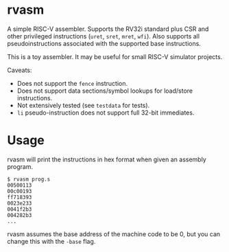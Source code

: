 # rvasm

A simple RISC-V assembler. Supports the RV32i standard plus CSR and other
privileged instructions (`uret`, `sret`, `mret`, `wfi`). Also supports all
pseudoinstructions associated with the supported base instructions.

This is a toy assembler. It may be useful for small RISC-V simulator projects.

Caveats:

* Does not support the `fence` instruction.
* Does not support data sections/symbol lookups for load/store instructions.
* Not extensively tested (see `testdata` for tests).
* `li` pseudo-instruction does not support full 32-bit immediates.

# Usage

rvasm will print the instructions in hex format when given an assembly program.

```
$ rvasm prog.s
00500113
00c00193
ff718393
0023e233
0041f2b3
004282b3
...
```

rvasm assumes the base address of the machine code to be 0, but you can change
this with the `-base` flag.
